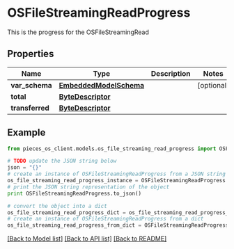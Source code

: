 # OSFileStreamingReadProgress

This is the progress for the OSFileStreamingRead

## Properties
Name | Type | Description | Notes
------------ | ------------- | ------------- | -------------
**var_schema** | [**EmbeddedModelSchema**](EmbeddedModelSchema.md) |  | [optional] 
**total** | [**ByteDescriptor**](ByteDescriptor.md) |  | 
**transferred** | [**ByteDescriptor**](ByteDescriptor.md) |  | 

## Example

```python
from pieces_os_client.models.os_file_streaming_read_progress import OSFileStreamingReadProgress

# TODO update the JSON string below
json = "{}"
# create an instance of OSFileStreamingReadProgress from a JSON string
os_file_streaming_read_progress_instance = OSFileStreamingReadProgress.from_json(json)
# print the JSON string representation of the object
print OSFileStreamingReadProgress.to_json()

# convert the object into a dict
os_file_streaming_read_progress_dict = os_file_streaming_read_progress_instance.to_dict()
# create an instance of OSFileStreamingReadProgress from a dict
os_file_streaming_read_progress_from_dict = OSFileStreamingReadProgress.from_dict(os_file_streaming_read_progress_dict)
```
[[Back to Model list]](../README.md#documentation-for-models) [[Back to API list]](../README.md#documentation-for-api-endpoints) [[Back to README]](../README.md)


